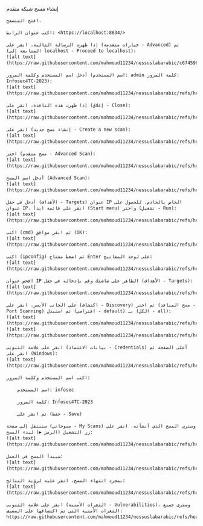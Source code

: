 إنشاء مسح شبكة متقدم

    افتح المتصفح.

    اكتب عنوان الرابط: <https://localhost:8834/>

    إذا ظهرت الرسالة التالية، انقر على (خيارات متقدمة - Advanced) ثم (المتابعة إلى localhost - Proceed to localhost):
    ![alt text](https://raw.githubusercontent.com/mahmoud11234/nessuslabarabic/c6745965f0524f0b77303b583e342e519dc33a78/1.png)

    أدخل اسم المستخدم وكلمة المرور (اسم المستخدم: admin كلمة المرور: Infosec4TC-2023):
    ![alt text](https://raw.githubusercontent.com/mahmoud11234/nessuslabarabic/refs/heads/main/2.png)

    إذا ظهرت هذه النافذة، انقر على (إغلاق - Close):
    ![alt text](https://raw.githubusercontent.com/mahmoud11234/nessuslabarabic/refs/heads/main/3.png)

    انقر على (إنشاء مسح جديد - Create a new scan):
    ![alt text](https://raw.githubusercontent.com/mahmoud11234/nessuslabarabic/refs/heads/main/4.png)

    اختر (مسح متقدم - Advanced Scan):
    ![alt text](https://raw.githubusercontent.com/mahmoud11234/nessuslabarabic/refs/heads/main/5.png)

    أدخل اسم المسح (Advanced Scan):
    ![alt text](https://raw.githubusercontent.com/mahmoud11234/nessuslabarabic/refs/heads/main/6.png)

    أدخل في حقل (الأهداف - Targets) عنوان IP الخاص بالخادم. للحصول على عنوان IP، انقر على قائمة ابدأ (Start menu) واختر (تشغيل - Run):
    ![alt text](https://raw.githubusercontent.com/mahmoud11234/nessuslabarabic/refs/heads/main/7.png)

    اكتب (cmd) ثم انقر موافق (OK):
    ![alt text](https://raw.githubusercontent.com/mahmoud11234/nessuslabarabic/refs/heads/main/8.png)

    اكتب (ipconfig) ثم اضغط مفتاح Enter على لوحة المفاتيح:
    ![alt text](https://raw.githubusercontent.com/mahmoud11234/nessuslabarabic/refs/heads/main/9.png)

    افحص عنوان IP الظاهر على شاشتك وقم بإدخاله في حقل (الأهداف - Targets):
    ![alt text](https://raw.githubusercontent.com/mahmoud11234/nessuslabarabic/refs/heads/main/10.png)

    على الجانب الأيسر، انقر على (اكتشاف - Discovery) ثم اختر (مسح المنافذ - Port Scanning) ثم استبدل (افتراضي - default) بـ (الكل - all):
    ![alt text](https://raw.githubusercontent.com/mahmoud11234/nessuslabarabic/refs/heads/main/11.png)
    ![alt text](https://raw.githubusercontent.com/mahmoud11234/nessuslabarabic/refs/heads/main/12.png)

    انقر على علامة التبويب (بيانات الاعتماد - Credentials) أعلى الصفحة ثم انقر على (Windows):
    ![alt text](https://raw.githubusercontent.com/mahmoud11234/nessuslabarabic/refs/heads/main/13.png)

    اكتب اسم المستخدم وكلمة المرور:

        اسم المستخدم: infosec

        كلمة المرور: Infosec4TC-2023

        ثم انقر على (حفظ - Save)

    ستنتقل إلى صفحة (مسوحاتي - My Scans) وسترى المسح الذي أنشأته. انقر على زر التشغيل (الرمز ▶) لبدء المسح:
    ![alt text](https://raw.githubusercontent.com/mahmoud11234/nessuslabarabic/refs/heads/main/14.png)

    سيبدأ المسح في العمل:
    ![alt text](https://raw.githubusercontent.com/mahmoud11234/nessuslabarabic/refs/heads/main/15.png)

    بمجرد انتهاء المسح، انقر عليه لرؤية النتائج:
    ![alt text](https://raw.githubusercontent.com/mahmoud11234/nessuslabarabic/refs/heads/main/16.png)

    انقر على علامة التبويب (الثغرات الأمنية - Vulnerabilities)، وسترى جميع الثغرات الأمنية التي تم اكتشافها على المضيف:
    https://raw.githubusercontent.com/mahmoud11234/nessuslabarabic/refs/heads/main/17.png
